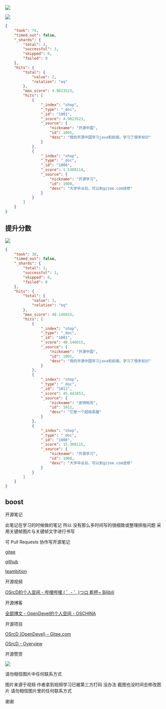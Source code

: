 ![](https://tcs.teambition.net/storage/31218d6680e44360c7140c8a42ffb22047bf?Signature=eyJhbGciOiJIUzI1NiIsInR5cCI6IkpXVCJ9.eyJBcHBJRCI6IjU5Mzc3MGZmODM5NjMyMDAyZTAzNThmMSIsIl9hcHBJZCI6IjU5Mzc3MGZmODM5NjMyMDAyZTAzNThmMSIsIl9vcmdhbml6YXRpb25JZCI6IiIsImV4cCI6MTYxMDcwMjU0OCwiaWF0IjoxNjEwMDk3NzQ4LCJyZXNvdXJjZSI6Ii9zdG9yYWdlLzMxMjE4ZDY2ODBlNDQzNjBjNzE0MGM4YTQyZmZiMjIwNDdiZiJ9.g6VKKaKJ1N6qH9lEca0z8rWTKJIQE-ntlAr1V7EEoyY&download=2020-09-17%20175420.png "")

![](https://tcs.teambition.net/storage/3121625135b39602bd3bd63a1f7820dcacbb?Signature=eyJhbGciOiJIUzI1NiIsInR5cCI6IkpXVCJ9.eyJBcHBJRCI6IjU5Mzc3MGZmODM5NjMyMDAyZTAzNThmMSIsIl9hcHBJZCI6IjU5Mzc3MGZmODM5NjMyMDAyZTAzNThmMSIsIl9vcmdhbml6YXRpb25JZCI6IiIsImV4cCI6MTYxMDcwMjU0OCwiaWF0IjoxNjEwMDk3NzQ4LCJyZXNvdXJjZSI6Ii9zdG9yYWdlLzMxMjE2MjUxMzViMzk2MDJiZDNiZDYzYTFmNzgyMGRjYWNiYiJ9.UmzMpI46E3NS64DycG_UcfzF6Of5GflUlS0WHUKynZ8&download=image.png "")

```json
{
    "took": 74,
    "timed_out": false,
    "_shards": {
        "total": 3,
        "successful": 3,
        "skipped": 0,
        "failed": 0
    },
    "hits": {
        "total": {
            "value": 2,
            "relation": "eq"
        },
        "max_score": 4.9823523,
        "hits": [
            {
                "_index": "shop",
                "_type": "_doc",
                "_id": "1001",
                "_score": 4.9823523,
                "_source": {
                    "nickname": "开源中国",
                    "id": 1001,
                    "desc": "我的开源中国学习java和前端，学习了很多知识"
                }
            },
            {
                "_index": "shop",
                "_type": "_doc",
                "_id": "1008",
                "_score": 1.5308114,
                "_source": {
                    "nickname": "开源学习",
                    "id": 1008,
                    "desc": "大学毕业后，可以到gitee.com进修"
                }
            }
        ]
    }
}

```

## 提升分数

![](https://tcs.teambition.net/storage/312197b683e8e84ce0011c0c0a90d9505aa3?Signature=eyJhbGciOiJIUzI1NiIsInR5cCI6IkpXVCJ9.eyJBcHBJRCI6IjU5Mzc3MGZmODM5NjMyMDAyZTAzNThmMSIsIl9hcHBJZCI6IjU5Mzc3MGZmODM5NjMyMDAyZTAzNThmMSIsIl9vcmdhbml6YXRpb25JZCI6IiIsImV4cCI6MTYxMDcwMjU0OCwiaWF0IjoxNjEwMDk3NzQ4LCJyZXNvdXJjZSI6Ii9zdG9yYWdlLzMxMjE5N2I2ODNlOGU4NGNlMDAxMWMwYzBhOTBkOTUwNWFhMyJ9.EjYexqj8AmDmGpkiG5B3xHV_yVku2UiHC7upr4gkHlE&download=image.png "")

```json
{
    "took": 38,
    "timed_out": false,
    "_shards": {
        "total": 3,
        "successful": 3,
        "skipped": 0,
        "failed": 0
    },
    "hits": {
        "total": {
            "value": 3,
            "relation": "eq"
        },
        "max_score": 48.146015,
        "hits": [
            {
                "_index": "shop",
                "_type": "_doc",
                "_id": "1001",
                "_score": 48.146015,
                "_source": {
                    "nickname": "开源中国",
                    "id": 1001,
                    "desc": "我的开源中国学习java和前端，学习了很多知识"
                }
            },
            {
                "_index": "shop",
                "_type": "_doc",
                "_id": "1011",
                "_score": 45.441853,
                "_source": {
                    "nickname": "皮特帕克",
                    "id": 1011,
                    "desc": "它是一个超级英雄"
                }
            },
            {
                "_index": "shop",
                "_type": "_doc",
                "_id": "1008",
                "_score": 15.308115,
                "_source": {
                    "nickname": "开源学习",
                    "id": 1008,
                    "desc": "大学毕业后，可以到gitee.com进修"
                }
            }
        ]
    }
}

```

## boost

开源笔记

此笔记在学习的时候做的笔记 所以 没有那么多时间写的很细致或整理排版问题 采用关键帧图片与关键帧文字进行书写 

可 Pull Requests 协作写开源笔记

[gitee](https://gitee.com/opendevel/java-for-linux)

[github](https://github.com/OSrcD/java-for-linux)

[teambition](https://www.teambition.com/project/5ff1a6330b58d3e798744991?from=invite)

开源视频

[OSrcD的个人空间 - 哔哩哔哩 ( ゜- ゜)つロ 乾杯~ Bilibili](https://space.bilibili.com/77266754)

开源博客

[全部博文 - OpenDevel的个人空间 - OSCHINA](https://my.oschina.net/u/4675154?tab=newest&catalogId=0)

开源项目

[OSrcD (OpenDevel) - Gitee.com](https://gitee.com/OpenDevel)

[OSrcD - Overview](https://github.com/OSrcD)

开源赞赏

![](https://tcs.teambition.net/storage/3121aed56e96d914e1046f3b498b493ce232?Signature=eyJhbGciOiJIUzI1NiIsInR5cCI6IkpXVCJ9.eyJBcHBJRCI6IjU5Mzc3MGZmODM5NjMyMDAyZTAzNThmMSIsIl9hcHBJZCI6IjU5Mzc3MGZmODM5NjMyMDAyZTAzNThmMSIsIl9vcmdhbml6YXRpb25JZCI6IiIsImV4cCI6MTYxMDcwMjU0OCwiaWF0IjoxNjEwMDk3NzQ4LCJyZXNvdXJjZSI6Ii9zdG9yYWdlLzMxMjFhZWQ1NmU5NmQ5MTRlMTA0NmYzYjQ5OGI0OTNjZTIzMiJ9.cNyZqOc9IMpHbPFlf0sz8-g5oHcFpCWamCcvzsKehNE&download=image.png "")

请勿相信图片中任何联系方式

图片来源于视频 作者拿到视频学习已被第三方打码 没办法 截图也没时间去修改图片 请勿相信图片里的任何联系方式

谢谢

